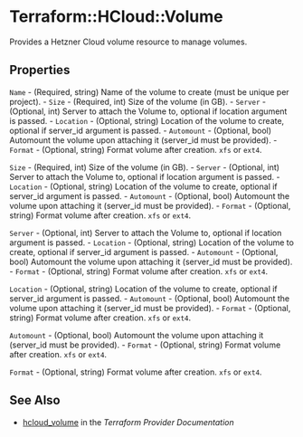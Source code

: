 # Terraform::HCloud::Volume

Provides a Hetzner Cloud volume resource to manage volumes.

## Properties

`Name` - (Required, string) Name of the volume to create (must be unique per project). - `Size` - (Required, int) Size of the volume (in GB). - `Server` - (Optional, int) Server to attach the Volume to, optional if location argument is passed. - `Location` - (Optional, string) Location of the volume to create, optional if server_id argument is passed. - `Automount` - (Optional, bool) Automount the volume upon attaching it (server_id must be provided). - `Format` - (Optional, string) Format volume after creation. `xfs` or `ext4`.

`Size` - (Required, int) Size of the volume (in GB). - `Server` - (Optional, int) Server to attach the Volume to, optional if location argument is passed. - `Location` - (Optional, string) Location of the volume to create, optional if server_id argument is passed. - `Automount` - (Optional, bool) Automount the volume upon attaching it (server_id must be provided). - `Format` - (Optional, string) Format volume after creation. `xfs` or `ext4`.

`Server` - (Optional, int) Server to attach the Volume to, optional if location argument is passed. - `Location` - (Optional, string) Location of the volume to create, optional if server_id argument is passed. - `Automount` - (Optional, bool) Automount the volume upon attaching it (server_id must be provided). - `Format` - (Optional, string) Format volume after creation. `xfs` or `ext4`.

`Location` - (Optional, string) Location of the volume to create, optional if server_id argument is passed. - `Automount` - (Optional, bool) Automount the volume upon attaching it (server_id must be provided). - `Format` - (Optional, string) Format volume after creation. `xfs` or `ext4`.

`Automount` - (Optional, bool) Automount the volume upon attaching it (server_id must be provided). - `Format` - (Optional, string) Format volume after creation. `xfs` or `ext4`.

`Format` - (Optional, string) Format volume after creation. `xfs` or `ext4`.


## See Also

* [hcloud_volume](https://www.terraform.io/docs/providers/hcloud/r/volume.html) in the _Terraform Provider Documentation_